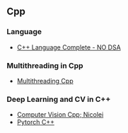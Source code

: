 ## Cpp

### Language
* [C++ Language Complete - NO DSA](https://www.youtube.com/watch?v=j8nAHeVKL08&list=PLu0W_9lII9agpFUAlPFe_VNSlXW5uE0YL)

### Multithreading in Cpp
* [Multithreading Cpp](https://www.youtube.com/playlist?list=PLk6CEY9XxSIAeK-EAh3hB4fgNvYkYmghp)

### Deep Learning and CV in C++
* [Computer Vision Cpp; Nicolei](https://www.youtube.com/watch?v=uJrwLq_BKPY&list=PLkmvobsnE0GHMmTF7GTzJnCISue1L9fJn&index=1)
* [Pytorch C++](https://www.youtube.com/watch?v=RFq8HweBjHA&list=PLZAGo22la5t4UWx37MQDpXPFX3rTOGO3k)
